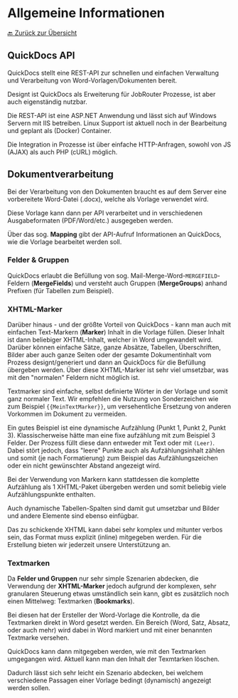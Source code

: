 # Allgemeine Informationen

<!-- TODO: Dokumentation klären. -->

[🔙 Zurück zur Übersicht](_toc.md)

## QuickDocs API

QuickDocs stellt eine REST-API zur schnellen und einfachen Verwaltung und Verarbeitung von Word-Vorlagen/Dokumenten bereit.

Designt ist QuickDocs als Erweiterung für JobRouter Prozesse, ist aber auch eigenständig nutzbar.

Die REST-API ist eine ASP\.NET Anwendung und lässt sich auf Windows Servern mit IIS betreiben. Linux Support ist aktuell noch in der Bearbeitung und geplant als (Docker) Container.

Die Integration in Prozesse ist über einfache HTTP-Anfragen, sowohl von JS (AJAX) als auch PHP (cURL) möglich.

## Dokumentverarbeitung

Bei der Verarbeitung von den Dokumenten braucht es auf dem Server eine vorbereitete Word-Datei (.docx), welche als Vorlage verwendet wird.

Diese Vorlage kann dann per API verarbeitet und in verschiedenen Ausgabeformaten (PDF/Word/etc.) ausgegeben werden.

Über das sog. **Mapping** gibt der API-Aufruf Informationen an QuickDocs, wie die Vorlage bearbeitet werden soll.

### Felder & Gruppen

QuickDocs erlaubt die Befüllung von sog. Mail-Merge-Word-`MERGEFIELD`-Feldern (**MergeFields**) und versteht auch Gruppen (**MergeGroups**) anhand Prefixen (für Tabellen zum Beispiel).

### XHTML-Marker

Darüber hinaus - und der größte Vorteil von QuickDocs - kann man auch mit einfachen Text-Markern (**Marker**) Inhalt in die Vorlage füllen. Dieser Inhalt ist dann beliebiger XHTML-Inhalt, welcher in Word umgewandelt wird. Darüber können einfache Sätze, ganze Absätze, Tabellen, Überschriften, Bilder aber auch ganze Seiten oder der gesamte Dokumentinhalt vom Prozess designt/generiert und dann an QuickDocs für die Befüllung übergeben werden. Über diese XHTML-Marker ist sehr viel umsetzbar, was mit den "normalen" Feldern nicht möglich ist.

Textmarker sind einfache, selbst definierte Wörter in der Vorlage und somit ganz normaler Text. Wir empfehlen die Nutzung von Sonderzeichen wie zum Beispiel `{{MeinTextMarker}}`, um versehentliche Ersetzung von anderen Vorkommen im Dokument zu vermeiden.

Ein gutes Beispiel ist eine dynamische Aufzählung (Punkt 1, Punkt 2, Punkt 3). Klassischerweise hätte man eine fixe aufzählung mit zum Beispiel 3 Felder. Der Prozess füllt diese dann entweder mit Text oder mit `(Leer)`. Dabei stört jedoch, dass "leere" Punkte auch als Aufzählungsinhalt zählen und somit (je nach Formatierung) zum Beispiel das Aufzählungszeichen oder ein nicht gewünschter Abstand angezeigt wird.

Bei der Verwendung von Markern kann stattdessen die komplette Aufzählung als 1 XHTML-Paket übergeben werden und somit beliebig viele Aufzählungspunkte enthalten.

Auch dynamische Tabellen-Spalten sind damit gut umsetzbar und Bilder und andere Elemente sind ebenso einfügbar.

Das zu schickende XHTML kann dabei sehr komplex und mitunter verbos sein, das Format muss explizit (inline) mitgegeben werden.
Für die Erstellung bieten wir jederzeit unsere Unterstützung an.

### Textmarken

Da **Felder und Gruppen** nur sehr simple Szenarien abdecken, die Verwendung der **XHTML-Marker** jedoch aufgrund der komplexen, sehr granularen Steuerung etwas umständlich sein kann, gibt es zusätzlich noch einen Mittelweg: Textmarken (**Bookmarks**).

Bei diesen hat der Ersteller der Word-Vorlage die Kontrolle, da die Textmarken direkt in Word gesetzt werden. Ein Bereich (Word, Satz, Absatz, oder auch mehr) wird dabei in Word markiert und mit einer benannten Textmarke versehen.

QuickDocs kann dann mitgegeben werden, wie mit den Textmarken umgegangen wird. Aktuell kann man den Inhalt der Texmtarken löschen.

Dadurch lässt sich sehr leicht ein Szenario abdecken, bei welchem verschiedene Passagen einer Vorlage bedingt (dynamisch) angezeigt werden sollen.
